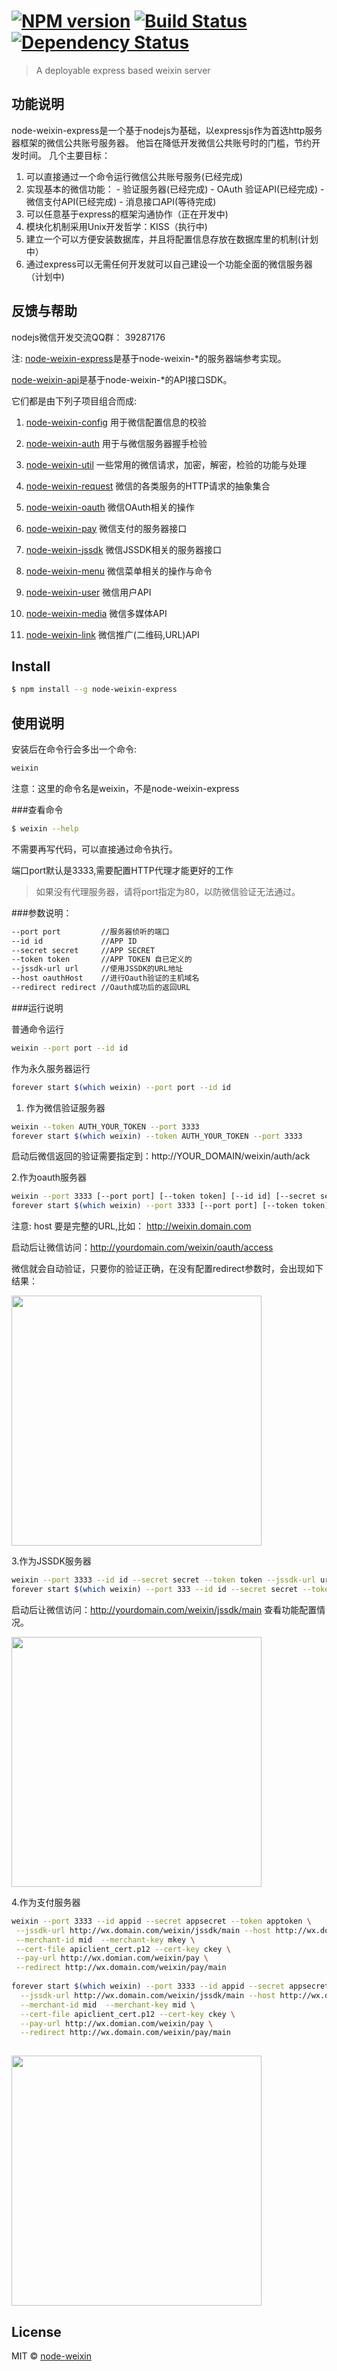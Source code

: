 #  [![NPM version][npm-image]][npm-url] [![Build Status][travis-image]][travis-url] [![Dependency Status][daviddm-image]][daviddm-url]

> A deployable express based weixin server

## 功能说明
  node-weixin-express是一个基于nodejs为基础，以expressjs作为首选http服务器框架的微信公共账号服务器。
  他旨在降低开发微信公共账号时的门槛，节约开发时间。
  几个主要目标：
  1. 可以直接通过一个命令运行微信公共账号服务(已经完成)
  2. 实现基本的微信功能：
    - 验证服务器(已经完成)
    - OAuth 验证API(已经完成)
    - 微信支付API(已经完成)
    - 消息接口API(等待完成)
  3. 可以任意基于express的框架沟通协作（正在开发中)
  4. 模块化机制采用Unix开发哲学：KISS（执行中)
  5. 建立一个可以方便安装数据库，并且将配置信息存放在数据库里的机制(计划中）
  6. 通过express可以无需任何开发就可以自己建设一个功能全面的微信服务器（计划中)

## 反馈与帮助

nodejs微信开发交流QQ群： 39287176

注:
 [node-weixin-express](https://github.com/node-weixin/node-weixin-express)是基于node-weixin-*的服务器端参考实现。

 [node-weixin-api](https://github.com/node-weixin/node-weixin-api)是基于node-weixin-*的API接口SDK。

 它们都是由下列子项目组合而成:

 1. [node-weixin-config](https://github.com/node-weixin/node-weixin-config)
    用于微信配置信息的校验

 2. [node-weixin-auth](https://github.com/node-weixin/node-weixin-auth)
    用于与微信服务器握手检验

 3. [node-weixin-util](https://github.com/node-weixin/node-weixin-util)
    一些常用的微信请求，加密，解密，检验的功能与处理

 4. [node-weixin-request](https://github.com/node-weixin/node-weixin-request)
    微信的各类服务的HTTP请求的抽象集合

 5. [node-weixin-oauth](https://github.com/node-weixin/node-weixin-oauth)
    微信OAuth相关的操作

 6. [node-weixin-pay](https://github.com/node-weixin/node-weixin-pay)
    微信支付的服务器接口

 7. [node-weixin-jssdk](https://github.com/node-weixin/node-weixin-jssdk)
    微信JSSDK相关的服务器接口

 8. [node-weixin-menu](https://github.com/node-weixin/node-weixin-menu)
    微信菜单相关的操作与命令
    
 9. [node-weixin-user](https://github.com/node-weixin/node-weixin-user)
    微信用户API
    
10. [node-weixin-media](https://github.com/node-weixin/node-weixin-media)
    微信多媒体API

11. [node-weixin-link](https://github.com/node-weixin/node-weixin-link)
    微信推广(二维码,URL)API


## Install

```sh
$ npm install --g node-weixin-express
```


## 使用说明

安装后在命令行会多出一个命令:

```sh
weixin
```
注意：这里的命令名是weixin，不是node-weixin-express

###查看命令

```sh
$ weixin --help
```

不需要再写代码，可以直接通过命令执行。

端口port默认是3333,需要配置HTTP代理才能更好的工作
  >如果没有代理服务器，请将port指定为80，以防微信验证无法通过。


###参数说明：

```sh
--port port         //服务器侦听的端口
--id id             //APP ID
--secret secret     //APP SECRET
--token token       //APP TOKEN 自已定义的
--jssdk-url url     //使用JSSDK的URL地址
--host oauthHost    //进行Oauth验证的主机域名
--redirect redirect //Oauth成功后的返回URL
```

###运行说明

普通命令运行

```sh
weixin --port port --id id 
```

作为永久服务器运行
```sh
forever start $(which weixin) --port port --id id 
```

1. 作为微信验证服务器

```sh
weixin --token AUTH_YOUR_TOKEN --port 3333
forever start $(which weixin) --token AUTH_YOUR_TOKEN --port 3333
```

启动后微信返回的验证需要指定到：http://YOUR_DOMAIN/weixin/auth/ack


2.作为oauth服务器

```sh
weixin --port 3333 [--port port] [--token token] [--id id] [--secret secret] [--host host] [--redirect redirect]
forever start $(which weixin) --port 3333 [--port port] [--token token] [--id id] [--secret secret] [--host host] [--redirect redirect]
```

注意: host 要是完整的URL,比如： http://weixin.domain.com

启动后让微信访问：http://yourdomain.com/weixin/oauth/access

微信就会自动验证，只要你的验证正确，在没有配置redirect参数时，会出现如下结果：

<img src="/images/oauth-success.jpg" height="400"/>

3.作为JSSDK服务器

```sh
weixin --port 3333 --id id --secret secret --token token --jssdk-url url
forever start $(which weixin) --port 333 --id id --secret secret --token token --jssdk-url url
```

启动后让微信访问：http://yourdomain.com/weixin/jssdk/main
查看功能配置情况。

<img src="/images/jssdk-success.png" height="400"/>

4.作为支付服务器

```sh
weixin --port 3333 --id appid --secret appsecret --token apptoken \
 --jssdk-url http://wx.domain.com/weixin/jssdk/main --host http://wx.domain.com \
 --merchant-id mid  --merchant-key mkey \
 --cert-file apiclient_cert.p12 --cert-key ckey \
 --pay-url http://wx.domian.com/weixin/pay \
 --redirect http://wx.domain.com/weixin/pay/main
 
forever start $(which weixin) --port 3333 --id appid --secret appsecret --token apptoken \
  --jssdk-url http://wx.domain.com/weixin/jssdk/main --host http://wx.domain.com \
  --merchant-id mid  --merchant-key mid \
  --cert-file apiclient_cert.p12 --cert-key ckey \
  --pay-url http://wx.domian.com/weixin/pay \
  --redirect http://wx.domain.com/weixin/pay/main
  
```
<img src="/images/pay-success.png" height="400"/>



## License

MIT © [node-weixin](blog.3gcnbeta.com)


[npm-image]: https://badge.fury.io/js/node-weixin-express.svg
[npm-url]: https://npmjs.org/package/node-weixin-express
[travis-image]: https://travis-ci.org/node-weixin/node-weixin-express.svg?branch=master
[travis-url]: https://travis-ci.org/node-weixin/node-weixin-express
[daviddm-image]: https://david-dm.org/node-weixin/node-weixin-express.svg?theme=shields.io
[daviddm-url]: https://david-dm.org/node-weixin/node-weixin-express
